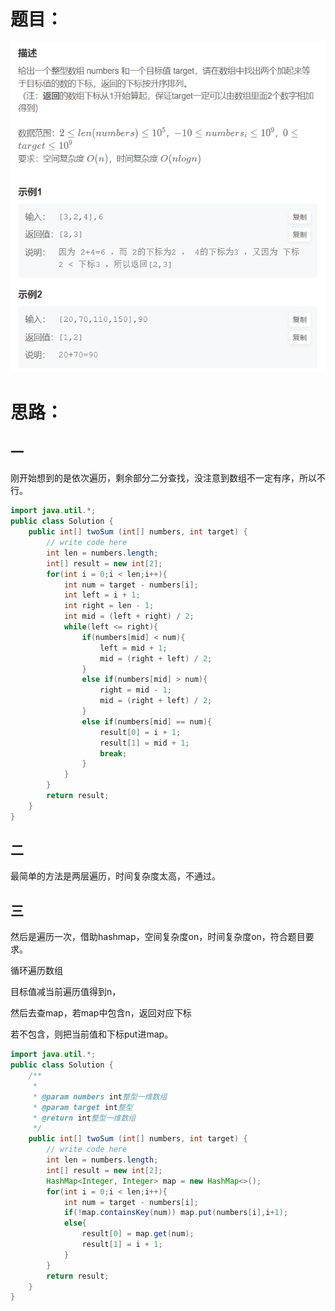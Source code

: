 # 题目：

![](https://github.com/SaoDiSengA/forWork/blob/master/images/两数之和.png)

# 思路：

## 一

刚开始想到的是依次遍历，剩余部分二分查找，没注意到数组不一定有序，所以不行。

```java
import java.util.*;
public class Solution {
    public int[] twoSum (int[] numbers, int target) {
        // write code here
        int len = numbers.length;
        int[] result = new int[2];
        for(int i = 0;i < len;i++){
            int num = target - numbers[i];
            int left = i + 1;
            int right = len - 1;
            int mid = (left + right) / 2;
            while(left <= right){
                if(numbers[mid] < num){
                    left = mid + 1;
                    mid = (right + left) / 2;
                }
                else if(numbers[mid] > num){
                    right = mid - 1;
                    mid = (right + left) / 2;
                }
                else if(numbers[mid] == num){
                    result[0] = i + 1;
                    result[1] = mid + 1;
                    break;
                }
            }
        }
        return result;
    }
}
```

## 二

最简单的方法是两层遍历，时间复杂度太高，不通过。

## 三

然后是遍历一次，借助hashmap，空间复杂度on，时间复杂度on，符合题目要求。

循环遍历数组

目标值减当前遍历值得到n，

然后去查map，若map中包含n，返回对应下标

若不包含，则把当前值和下标put进map。

```java
import java.util.*;
public class Solution {
    /**
     * 
     * @param numbers int整型一维数组 
     * @param target int整型 
     * @return int整型一维数组
     */
    public int[] twoSum (int[] numbers, int target) {
        // write code here
        int len = numbers.length;
        int[] result = new int[2];
        HashMap<Integer, Integer> map = new HashMap<>();
        for(int i = 0;i < len;i++){
            int num = target - numbers[i];
            if(!map.containsKey(num)) map.put(numbers[i],i+1);
            else{
                result[0] = map.get(num);
                result[1] = i + 1;
            }
        }
        return result;
    }
}
```

